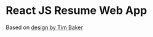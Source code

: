 # React JS Resume Web App 
Based on <a href="https://react-resume-template.herokuapp.com/">design by Tim Baker</a> 


